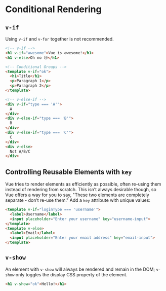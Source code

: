 # Conditional Rendering

## `v-if`

Using `v-if` and `v-for` together is not recommended.

```html
<!-- v-if -->
<h1 v-if="awesome">Vue is awesome!</h1>
<h1 v-else>Oh no 😢</h1>

<!-- Conditional Groups -->
<template v-if="ok">
  <h1>Title</h1>
  <p>Paragraph 1</p>
  <p>Paragraph 2</p>
</template>

<!-- v-else-if -->
<div v-if="type === 'A'">
  A
</div>
<div v-else-if="type === 'B'">
  B
</div>
<div v-else-if="type === 'C'">
  C
</div>
<div v-else>
  Not A/B/C
</div>
```


## Controlling Reusable Elements with `key`

Vue tries to render elements as efficiently as possible, often re-using them instead of rendering from scratch. This isn’t always desirable though, so Vue offers a way for you to say, "These two elements are completely separate - don’t re-use them." Add a `key` attribute with unique values:

```html
<template v-if="loginType === 'username'">
  <label>Username</label>
  <input placeholder="Enter your username" key="username-input">
</template>
<template v-else>
  <label>Email</label>
  <input placeholder="Enter your email address" key="email-input">
</template>
```


## `v-show`

An element with `v-show` will always be rendered and remain in the DOM; `v-show` only toggles the display CSS property of the element.

```html
<h1 v-show="ok">Hello!</h1>
```